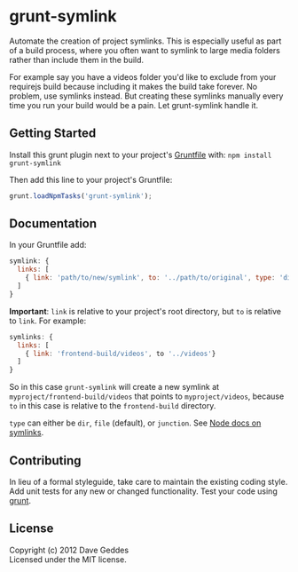 # grunt-symlink
Automate the creation of project symlinks. This is especially useful as part of a build process, where you often want to symlink to large media folders rather than include them in the build.

For example say you have a videos folder you'd like to exclude from your requirejs build because including it makes the build take forever. No problem, use symlinks instead. But creating these symlinks manually every time you run your build would be a pain. Let grunt-symlink handle it. 

## Getting Started
Install this grunt plugin next to your project's [Gruntfile][getting_started] with: `npm install grunt-symlink`

Then add this line to your project's Gruntfile:

```javascript
grunt.loadNpmTasks('grunt-symlink');
```

[grunt]: https://github.com/cowboy/grunt
[getting_started]: https://github.com/cowboy/grunt/blob/master/docs/getting_started.md

## Documentation
In your Gruntfile add: 

```js
symlink: {
  links: [
    { link: 'path/to/new/symlink', to: '../path/to/original', type: 'dir'}
  ]
}
```
 **Important**: `link` is relative to your project's root directory, but `to` is relative to `link`. For example:

```js
symlinks: {
  links: [
    { link: 'frontend-build/videos', to '../videos'}
  ]
}
```

So in this case `grunt-symlink` will create a new symlink at `myproject/frontend-build/videos` that points to `myproject/videos`, because `to` in this case is relative to the `frontend-build` directory. 

`type` can either be `dir`, `file` (default), or `junction`. See [Node docs on symlinks](http://nodejs.org/api/fs.html#fs_fs_symlink_srcpath_dstpath_type_callback).

## Contributing
In lieu of a formal styleguide, take care to maintain the existing coding style. Add unit tests for any new or changed functionality. Test your code using [grunt][grunt].

## License
Copyright (c) 2012 Dave Geddes  
Licensed under the MIT license.
